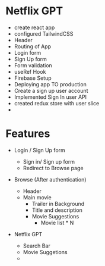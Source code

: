 # Netflix GPT 

- create react app
- configured TailwindCSS
- Header
- Routing of App
- Login form
- Sign Up form
- Form validation 
- useRef Hook
- Firebase Setup
- Deploying app TO production
- Create a sign up user account 
- Implemented Sign In user API
- created redux store with user slice
- 





# Features

- Login / Sign Up form
   - Sign in/ Sign up form
   - Redirect to Browse page
   
- Browse (After authentication)
   - Header
   - Main movie
      - Trailer in Background
      - Title and description
      - Movie Suggestions 
        - Movie list * N

- Netflix GPT 
    - Search Bar
    - Movie Suggetions
   -
